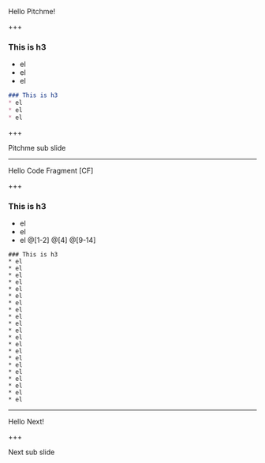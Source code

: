 
Hello Pitchme!

+++

### This is h3
* el
* el
* el

```markdown
### This is h3
* el
* el
* el

```
+++

Pitchme sub slide

---

Hello Code Fragment [CF]

+++
### This is h3
* el
* el
* el
@[1-2]
@[4]
@[9-14]
```
### This is h3
* el
* el
* el
* el
* el
* el
* el
* el
* el
* el
* el
* el
* el
* el
* el
* el
* el
* el
* el
* el
* el
```

---

Hello Next!

+++

Next sub slide
